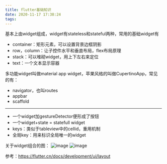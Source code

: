 ```yaml
---
title: flutter基础知识
date: 2020-11-17 17:38:24
tags:
---
```

基本上由widget组成，widget有stateless和stateful两种，常用的基础widget有
- container：矩形元素，可以设置背景边框阴影
- row，column：让子控件水平和垂直布局，flex布局原理
- stack：可以堆砌widget，用上下左右来定位
- text：一个文本显示容器

多功能widget叫做material app widget，苹果风格的叫做CupertinoApp，常见的有：
- navigator，也叫routes
- appbar
- scaffold



---
- 一个widget加gestureDetector便形成了按钮
- 一个widget+state = statefull widget
- keys：类似于tableview中的cellid，重用机制
- 全局key：用来标识全局唯一的widget


关于widget组合的图：
![image](https://flutter.cn/assets/ui/layout/lakes-icons-visual-f9e45691d76ba85d4ea2160941f42c8a2ce1a17d41d6e6aac8f3feb89e679f99.png)
![image](https://flutter.cn/assets/ui/layout/sample-flutter-layout-46c76f6ab08f94fa4204469dbcf6548a968052af102ae5a1ae3c78bc24e0d915.png)

参考：https://flutter.cn/docs/development/ui/layout
